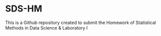 # SDS-HM
This is a Github repository created to submit the Homework of Statistical Methods in Data Science &amp; Laboratory I 
